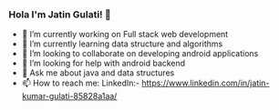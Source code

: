 ### Hola I'm Jatin Gulati! 👋

- 🔭 I’m currently working on Full stack web development
- 🌱 I’m currently learning data structure and algorithms
- 👯 I’m looking to collaborate on developing android applications
- 🤔 I’m looking for help with android backend
- 💬 Ask me about java and data structures
- 📫 How to reach me: LinkedIn:- https://www.linkedin.com/in/jatin-kumar-gulati-85828a1aa/

